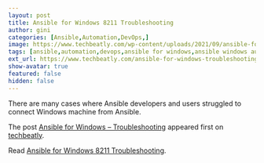 ```yaml
---
layout: post
title: Ansible for Windows 8211 Troubleshooting
author: gini
categories: [Ansible,Automation,DevOps,]
image: https://www.techbeatly.com/wp-content/uploads/2021/09/ansible-for-windows-troubleshooting-1024x683.png
tags: [ansible,automation,devops,ansible for windows,ansible windows automation,ansible windows configuration,ansible windows guide,ansible windows troubleshooting,automate windows using ansible,how to automate windows using ansible,how to connect windows from ansible,]
ext_url: https://www.techbeatly.com/ansible-for-windows-troubleshooting/
show-avatar: true
featured: false
hidden: false
---
```


<p>There are many cases where Ansible developers and users struggled to connect Windows machine from Ansible.</p>
<p>The post <a href="https://www.techbeatly.com/ansible-for-windows-troubleshooting/" rel="nofollow">Ansible for Windows &#8211; Troubleshooting</a> appeared first on <a href="https://www.techbeatly.com" rel="nofollow">techbeatly</a>.</p>

Read [Ansible for Windows 8211 Troubleshooting](https://www.techbeatly.com/ansible-for-windows-troubleshooting/).
